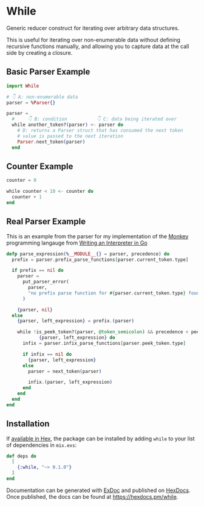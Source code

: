 # While

Generic reducer construct for iterating over arbitrary data structures.

This is useful for iterating over non-enumerable data without defining recursive functions manually, and allowing you to capture data at the call side by creating a closure.

## Basic Parser Example

```elixir
import While

# 👇 A: non-enumerable data
parser = %Parser{}

parser = 
  #     👇 B: condition           👇 C: data being iterated over 
  while another_token?(parser) <- parser do
    # D: returns a Parser struct that has consumed the next token
    # value is passed to the next iteration
    Parser.next_token(parser)
  end
```

## Counter Example

```elixir
counter = 0

while counter < 10 <- counter do
  counter + 1
end
```

## Real Parser Example

This is an example from the parser for my implementation of the [Monkey](https://github.com/mhanberg/monkey/tree/main/elixir) programming langauge from [Writing an Interpreter in Go](https://interpreterbook.com)

```elixir
defp parse_expression(%__MODULE__{} = parser, precedence) do
  prefix = parser.prefix_parse_functions[parser.current_token.type]

  if prefix == nil do
    parser =
      put_parser_error(
        parser,
        "no prefix parse function for #{parser.current_token.type} found"
      )

    {parser, nil}
  else
    {parser, left_expression} = prefix.(parser)

    while !is_peek_token?(parser, @token_semicolon) && precedence < peek_precedence(parser) <-
            {parser, left_expression} do
      infix = parser.infix_parse_functions[parser.peek_token.type]

      if infix == nil do
        {parser, left_expression}
      else
        parser = next_token(parser)

        infix.(parser, left_expression)
      end
    end
  end
end
```

## Installation

If [available in Hex](https://hex.pm/docs/publish), the package can be installed
by adding `while` to your list of dependencies in `mix.exs`:

```elixir
def deps do
  [
    {:while, "~> 0.1.0"}
  ]
end
```

Documentation can be generated with [ExDoc](https://github.com/elixir-lang/ex_doc)
and published on [HexDocs](https://hexdocs.pm). Once published, the docs can
be found at <https://hexdocs.pm/while>.

